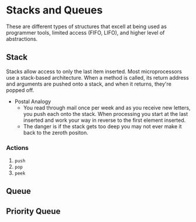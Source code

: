 # Stacks and Queues

These are different types of structures that excell at being used as programmer tools, limited access (FIFO, LIFO), and higher level of abstractions.

## Stack

Stacks allow access to only the last item inserted. Most microprocessors use a stack-based architecture. When a method is called, its return address and arguments are pushed onto a stack, and when it returns, they're popped off.

- Postal Analogy
  - You read through mail once per week and as you receive new letters, you push each onto the stack. When processing you start at the last inserted and work your way in reverse to the first element inserted.
  - The danger is if the stack gets too deep you may not ever make it back to the zeroth positon.

### Actions

1. `push`
2. `pop`
3. `peek`

## Queue

## Priority Queue

